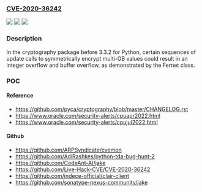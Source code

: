 ### [CVE-2020-36242](https://cve.mitre.org/cgi-bin/cvename.cgi?name=CVE-2020-36242)
![](https://img.shields.io/static/v1?label=Product&message=n%2Fa&color=blue)
![](https://img.shields.io/static/v1?label=Version&message=n%2Fa&color=blue)
![](https://img.shields.io/static/v1?label=Vulnerability&message=n%2Fa&color=brighgreen)

### Description

In the cryptography package before 3.3.2 for Python, certain sequences of update calls to symmetrically encrypt multi-GB values could result in an integer overflow and buffer overflow, as demonstrated by the Fernet class.

### POC

#### Reference
- https://github.com/pyca/cryptography/blob/master/CHANGELOG.rst
- https://www.oracle.com/security-alerts/cpuapr2022.html
- https://www.oracle.com/security-alerts/cpujul2022.html

#### Github
- https://github.com/ARPSyndicate/cvemon
- https://github.com/AdiRashkes/python-tda-bug-hunt-2
- https://github.com/CodeAnt-AI/jake
- https://github.com/Live-Hack-CVE/CVE-2020-36242
- https://github.com/indece-official/clair-client
- https://github.com/sonatype-nexus-community/jake

